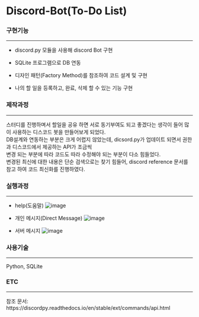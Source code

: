 # Discord-Bot(To-Do List)

<h3> 구현기능 </h3> <hr>

- discord.py 모듈을 사용해 discord Bot 구현

- SQLite 프로그램으로 DB 연동

- 디자인 패턴(Factory Method)를 참조하여 코드 설계 및 구현

- 나의 할 일을 등록하고, 완료, 삭제 할 수 있는 기능 구현

<h3> 제작과정 </h3> <hr>
스터디를 진행하며서 할일을 공유 하면 서로 동기부여도 되고 좋겠다는 생각이 들어 많이 사용하는 디스코드 봇을 만들어보게 되었다. <br>
DB설계와 연동하는 부분은 크게 어렵지 않았는데, dicsord.py가 업데이트 되면서 권한과 디스코드에서 제공하는 API가 조금씩 <br>
변경 되는 부분에 따라 코드도 따라 수정해야 되는 부분이 다소 힘들었다. <br>
변경된 최신에 대한 내용은 단순 검색으로는 찾기 힘들어, discord reference 문서를 참고 하여 코드 최신화를 진행하였다. <br>

<h3> 실행과정 </h3><hr>

- help(도움말)
![image](https://user-images.githubusercontent.com/69779719/189258776-57bd2b9f-b81c-43d9-82a2-e6a2af1a72df.png)


- 개인 메시지(Direct Message)
![image](https://user-images.githubusercontent.com/69779719/189258653-687e6dfa-996c-4154-ab35-55f792c88287.png)

- 서버 메시지
![image](https://user-images.githubusercontent.com/69779719/189258496-97daa56f-ed6f-4193-a0e3-a4101f91fa64.png)

<h3> 사용기술 </h3> <hr>
Python, SQLite
<h3> ETC </h3> <hr>
참조 문서: https://discordpy.readthedocs.io/en/stable/ext/commands/api.html


